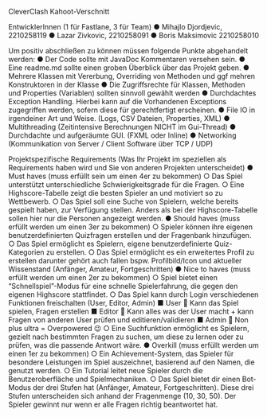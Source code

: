 CleverClash
Kahoot-Verschnitt

EntwicklerInnen (1 für Fastlane, 3 für Team)
●	Mihajlo Djordjevic, 2210258119
●	Lazar Zivkovic, 2210258091
●	Boris Maksimovic 2210258010

Um positiv abschließen zu können müssen folgende Punkte abgehandelt werden:
●	Der Code sollte mit JavaDoc Kommentaren versehen sein.
●	Eine readme.md sollte einen groben Überblick über das Projekt geben.
●	Mehrere Klassen mit Vererbung, Overriding von Methoden und ggf mehren
Konstruktoren in der Klasse
●	Die Zugriffsrechte für Klassen, Methoden und Properties (Variablen) sollten sinnvoll gewählt werden
●	Durchdachtes Exception Handling. Hierbei kann auf die Vorhandenen Exceptions
zugegriffen werden, sofern diese für gerechtfertigt erscheinen.
●	File IO in irgendeiner Art und Weise. (Logs, CSV Dateien, Properties, XML)
●	Multithreading (Zeitintensive Berechnungen NICHT im Gui-Thread)
●	Durchdachte und aufgeräumte GUI. (FXML oder Inline)
●	Networking (Kommunikation von Server / Client Software über TCP / UDP)

Projektspezifische Requirements (Was Ihr Projekt im speziellen als Requirements haben wird und Sie von anderen Projekten unterscheidet)
●	Must haves (muss erfüllt sein um einen 4er zu bekommen)
○	Das Spiel unterstützt unterschiedliche Schwierigkeitsgrade für die Fragen.
○	Eine Highscore-Tabelle zeigt die besten Spieler an und motiviert so zu Wettbewerb.
○	Das Spiel soll eine Suche von Spielern, welche bereits gespielt haben, zur Verfügung stellen. Anders als bei der Highscore-Tabelle sollen hier nur die Personen angezeigt werden.
●	Should haves (muss erfüllt werden um einen 3er zu bekommen)
○	Spieler können ihre eigenen benutzerdefinierten Quizfragen erstellen und der Fragenbank hinzufügen.
○	Das Spiel ermöglicht es Spielern, eigene benutzerdefinierte Quiz-Kategorien zu erstellen.
○	Das Spiel ermöglicht es ein erweitertes Profil zu erstellen darunter gehört auch fallen bspw. Profilbild/Icon und aktueller Wissenstand (Anfänger, Amateur, Fortgeschritten)
●	Nice to haves (muss erfüllt werden um einen 2er zu bekommen)
○	Spiel bietet einen “Schnellspiel”-Modus für eine schnelle Spielerfahrung, die gegen den eigenen Highscore stattfindet.
○	Das Spiel kann durch Login verschiedenen Funktionen freischalten (User, Editor, Admin)
■	User  Kann das Spiel spielen, Fragen erstellen
■	Editor  Kann alles was der User macht + kann Fragen von anderen User prüfen und editieren/validieren
■	Admin  Non plus ultra = Overpowered 😉
○	Eine Suchfunktion ermöglicht es Spielern, gezielt nach bestimmten Fragen zu suchen, um diese zu lernen oder zu prüfen, was die passende Antwort wäre.
●	Overkill (muss erfüllt werden um einen 1er zu bekommen)
○	Ein Achievement-System, das Spieler für besondere Leistungen im Spiel auszeichnet, basierend auf den Namen, die genutzt werden.
○	Ein Tutorial leitet neue Spieler durch die Benutzeroberfläche und Spielmechaniken.
○	Das Spiel bietet dir einen Bot-Modus der drei Stufen hat (Anfänger, Amateur, Fortgeschritten). Diese drei Stufen unterscheiden sich anhand der Fragenmenge (10, 30, 50). Der Spieler gewinnt nur wenn er alle Fragen richtig beantwortet hat.
